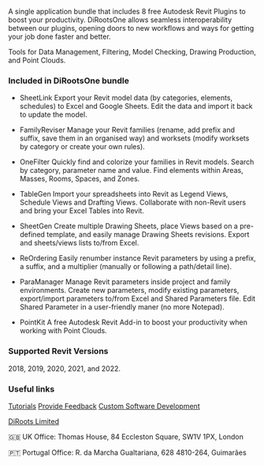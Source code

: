 A single application bundle that includes 8 free Autodesk Revit Plugins to boost your productivity. 
DiRootsOne allows seamless interoperability between our plugins, opening doors to new workflows and ways for getting your job done faster and better.

Tools for Data Management, Filtering, Model Checking, Drawing Production, and Point Clouds.

### Included in DiRootsOne bundle
- SheetLink
Export your Revit model data (by categories, elements, schedules) to Excel and Google Sheets. Edit the data and import it back to update the model.

- FamilyReviser
Manage your Revit families (rename, add prefix and suffix, save them in an organised way) and worksets (modify worksets by category or create your own rules).

- OneFilter
Quickly find and colorize your families in Revit models. Search by category, parameter name and value. Find elements within Areas, Masses, Rooms, Spaces, and Zones.

- TableGen
Import your spreadsheets into Revit as Legend Views, Schedule Views and Drafting Views. Collaborate with non-Revit users and bring your Excel Tables into Revit.

- SheetGen
Create multiple Drawing Sheets, place Views based on a pre-defined template, and easily manage Drawing Sheets revisions. Export and sheets/views lists to/from Excel.

- ReOrdering
Easily renumber instance Revit parameters by using a prefix, a suffix, and a multiplier (manually or following a path/detail line).

- ParaManager
Manage Revit parameters inside project and family environments. Create new parameters, modify existing parameters, export/import parameters to/from Excel and Shared Parameters file. Edit Shared Parameter in a user-friendly maner (no more Notepad).

- PointKit
A free Autodesk Revit Add-in to boost your productivity when working with Point Clouds.

### Supported Revit Versions
2018, 2019, 2020, 2021, and 2022.

### Useful links
[Tutorials](https://diroots.com/tutorials/?utm_source=DiRootsAppManager&utm_medium=App-Description&utm_campaign=DiRootsOne)
[Provide Feedback](https://diroots.com/contact-us/?utm_source=DiRootsAppManager&utm_medium=App-Description&utm_campaign=DiRootsOne)
[Custom Software Development](https://diroots.com/custom-software-development/?utm_source=DiRootsAppManager&utm_medium=App-Description&utm_campaign=DiRootsOne)

[DiRoots Limited](https://diroots.com/?utm_source=DiRootsAppManager&utm_medium=App-Description&utm_campaign=DiRootsOne) 

🇬🇧 UK Office:
Thomas House,
84 Eccleston Square,
SW1V 1PX, London

🇵🇹 Portugal Office:
R. da Marcha Gualtariana, 628
4810-264, Guimarães
